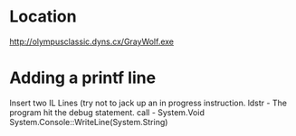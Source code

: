 <!-- TITLE: Dotnet Graywolf -->
<!-- SUBTITLE: A quick summary of Dotnet Graywolf -->

# Location
http://olympusclassic.dyns.cx/GrayWolf.exe

# Adding a printf line
Insert two IL Lines (try not to jack up an in progress instruction.
ldstr - The program hit the debug statement.
call - System.Void System.Console::WriteLine(System.String)

